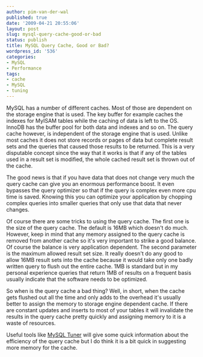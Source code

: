 ```yaml
---
author: pim-van-der-wal
published: true
date: '2009-04-21 20:55:06'
layout: post
slug: mysql-query-cache-good-or-bad
status: publish
title: MySQL Query Cache, Good or Bad?
wordpress_id: '536'
categories:
- MySQL
- Performance
tags:
- cache
- MySQL
- tuning
---
```


MySQL has a number of different caches. Most of those are dependent on the storage engine that is used. The key buffer for example caches the indexes for MyISAM tables while the caching of data is left to the OS. InnoDB has the buffer pool for both data and indexes and so on. The query cache however, is independent of the storage engine that is used. Unlike most caches it does not store records or pages of data but complete result sets and the queries that caused those results to be returned. This is a very disputable concept since the way that it works is that if any of the tables  used in a result set is modified, the whole cached result set is thrown out of the cache.

The good news is that if you have data that does not change very much the query cache can give you an enormous performance boost. It even bypasses the query optimizer so that if the query is complex even more cpu time is saved. Knowing this you can optimize your application by chopping complex queries into smaller queries that only use that data that never changes.

Of course there are some tricks to using the query cache. The first one is the size of the query cache. The default is 16MB which doesn't do much. However, keep in mind that any memory assigned to the query cache is removed from another cache so it's very important to strike a good balance. Of course the balance is very application dependent. The second parameter is the maximum allowed result set size. It really doesn't do any good to allow 16MB result sets into the cache because it would take only one badly written query to flush out the entire cache. 1MB is standard but in my personal experience queries that return 1MB of results on a frequent basis usually indicate that the software needs to be optimized.

So when is the query cache a bad thing? Well, in short, when the cache gets flushed out all the time and only adds to the overhead it's usually better to assign the memory to storage engine dependent cache. If there are constant updates and inserts to most of your tables it will invalidate the results in the query cache pretty quickly and assigning memory to it is a waste of resources.

Useful tools like [MySQL Tuner](http://wiki.mysqltuner.com/MySQLTuner) will give some quick information about the efficiency of the query cache but I do think it is a bit quick in suggesting more memory for the cache.
